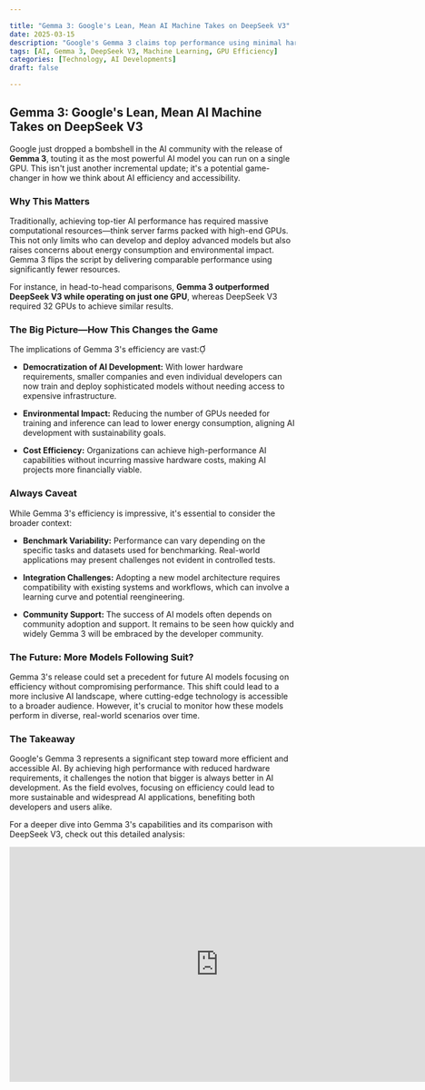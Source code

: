 ```yaml
---

title: "Gemma 3: Google's Lean, Mean AI Machine Takes on DeepSeek V3"  
date: 2025-03-15  
description: "Google's Gemma 3 claims top performance using minimal hardware. Is this the future of AI efficiency?"  
tags: [AI, Gemma 3, DeepSeek V3, Machine Learning, GPU Efficiency]  
categories: [Technology, AI Developments]  
draft: false

---
```



## Gemma 3: Google's Lean, Mean AI Machine Takes on DeepSeek V3

Google just dropped a bombshell in the AI community with the release of **Gemma 3**, touting it as the most powerful AI model you can run on a single GPU. This isn't just another incremental update; it's a potential game-changer in how we think about AI efficiency and accessibility.

### Why This Matters

Traditionally, achieving top-tier AI performance has required massive computational resources—think server farms packed with high-end GPUs. This not only limits who can develop and deploy advanced models but also raises concerns about energy consumption and environmental impact. Gemma 3 flips the script by delivering comparable performance using significantly fewer resources.

For instance, in head-to-head comparisons, **Gemma 3 outperformed DeepSeek V3 while operating on just one GPU**, whereas DeepSeek V3 required 32 GPUs to achieve similar results. 

### The Big Picture—How This Changes the Game

The implications of Gemma 3's efficiency are vast:

- **Democratization of AI Development:** With lower hardware requirements, smaller companies and even individual developers can now train and deploy sophisticated models without needing access to expensive infrastructure.
    
- **Environmental Impact:** Reducing the number of GPUs needed for training and inference can lead to lower energy consumption, aligning AI development with sustainability goals.
    
- **Cost Efficiency:** Organizations can achieve high-performance AI capabilities without incurring massive hardware costs, making AI projects more financially viable.
    

### Always Caveat

While Gemma 3's efficiency is impressive, it's essential to consider the broader context:

- **Benchmark Variability:** Performance can vary depending on the specific tasks and datasets used for benchmarking. Real-world applications may present challenges not evident in controlled tests.
    
- **Integration Challenges:** Adopting a new model architecture requires compatibility with existing systems and workflows, which can involve a learning curve and potential reengineering.
    
- **Community Support:** The success of AI models often depends on community adoption and support. It remains to be seen how quickly and widely Gemma 3 will be embraced by the developer community.
    

### The Future: More Models Following Suit?

Gemma 3's release could set a precedent for future AI models focusing on efficiency without compromising performance. This shift could lead to a more inclusive AI landscape, where cutting-edge technology is accessible to a broader audience. However, it's crucial to monitor how these models perform in diverse, real-world scenarios over time.

### The Takeaway

Google's Gemma 3 represents a significant step toward more efficient and accessible AI. By achieving high performance with reduced hardware requirements, it challenges the notion that bigger is always better in AI development. As the field evolves, focusing on efficiency could lead to more sustainable and widespread AI applications, benefiting both developers and users alike.

For a deeper dive into Gemma 3's capabilities and its comparison with DeepSeek V3, check out this detailed analysis:

<iframe width="736" height="414" src="https://www.youtube.com/embed/OHdL4-dUKuE" title="Gemma 3: NEW Opensource Multimodal Model Beats DeepSeek V3 &amp; o3 Mini! (Fully Tested)" frameborder="0" allow="accelerometer; autoplay; clipboard-write; encrypted-media; gyroscope; picture-in-picture; web-share" referrerpolicy="strict-origin-when-cross-origin" allowfullscreen></iframe>
